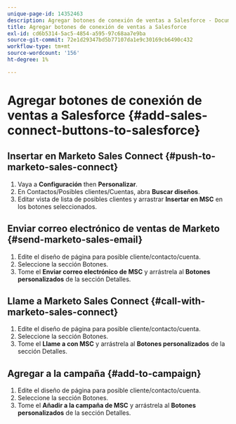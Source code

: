 ```yaml
---
unique-page-id: 14352463
description: Agregar botones de conexión de ventas a Salesforce - Documentos de Marketo - Documentación del producto
title: Agregar botones de conexión de ventas a Salesforce
exl-id: cd6b5314-5ac5-4854-a595-97c68aa7e9ba
source-git-commit: 72e1d29347bd5b77107da1e9c30169cb6490c432
workflow-type: tm+mt
source-wordcount: '156'
ht-degree: 1%

---
```


# Agregar botones de conexión de ventas a Salesforce {#add-sales-connect-buttons-to-salesforce}

## Insertar en Marketo Sales Connect {#push-to-marketo-sales-connect}

1. Vaya a **Configuración** then **Personalizar**.
1. En Contactos/Posibles clientes/Cuentas, abra **Buscar diseños**.
1. Editar vista de lista de posibles clientes y arrastrar **Insertar en MSC** en los botones seleccionados.

## Enviar correo electrónico de ventas de Marketo {#send-marketo-sales-email}

1. Edite el diseño de página para posible cliente/contacto/cuenta.
1. Seleccione la sección Botones.
1. Tome el **Enviar correo electrónico de MSC** y arrástrela al **Botones personalizados** de la sección Detalles.

## Llame a Marketo Sales Connect {#call-with-marketo-sales-connect}

1. Edite el diseño de página para posible cliente/contacto/cuenta.
1. Seleccione la sección Botones.
1. Tome el **Llame a con MSC** y arrástrela al **Botones personalizados** de la sección Detalles.

## Agregar a la campaña  {#add-to-campaign}

1. Edite el diseño de página para posible cliente/contacto/cuenta.
1. Seleccione la sección Botones.
1. Tome el **Añadir a la campaña de MSC** y arrástrela al **Botones personalizados** de la sección Detalles.
